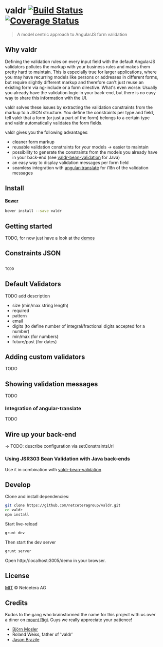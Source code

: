 # valdr [![Build Status](https://travis-ci.org/netceteragroup/valdr.svg?branch=master)](https://travis-ci.org/netceteragroup/valdr) [![Coverage Status](https://coveralls.io/repos/netceteragroup/valdr/badge.png?branch=master)](https://coveralls.io/r/netceteragroup/valdr?branch=master)

> A model centric approach to AngularJS form validation

## Why valdr
Defining the validation rules on every input field with the default AngularJS validators pollutes the markup with your
business rules and makes them pretty hard to maintain. This is especially true for larger applications, where you may
have recurring models like persons or addresses in different forms, but require slightly different markup and therefore
can't just reuse an existing form via ng-include or a form directive. What's even worse: Usually you already have
the validation logic in your back-end, but there is no easy way to share this information with the UI.

valdr solves these issues by extracting the validation constraints from the markup to a JSON structure. You define
the constraints per type and field, tell valdr that a form (or just a part of the form) belongs to a certain type and
valdr automatically validates the form fields.

valdr gives you the following advantages:
- cleaner form markup
- reusable validation constraints for your models -> easier to maintain
- possibility to generate the constraints from the models you already have in your back-end (see [valdr-bean-validation](https://github.com/netceteragroup/valdr-bean-validation) for Java)
- an easy way to display validation messages per form field
- seamless integration with [angular-translate](https://github.com/angular-translate/angular-translate) for i18n of the validation messages

## Install

#### [Bower](http://bower.io)

```bash
bower install --save valdr
```

## Getting started

TODO, for now just have a look at the [demos](https://github.com/netceteragroup/valdr/tree/master/demo/core)


## Constraints JSON


```javascript

TODO

```

## Default Validators
TODO add description
- size (min/max string length)
- required
- pattern
- email
- digits (to define number of integral/fractional digits accepted for a number)
- min/max (for numbers)
- future/past (for dates)

## Adding custom validators
TODO

## Showing validation messages
TODO

### Integration of angular-translate
TODO

## Wire up your back-end

-> TODO: describe configuration via setConstraintsUrl

### Using JSR303 Bean Validation with Java back-ends

Use it in combination with [valdr-bean-validation](https://github.com/netceteragroup/valdr-bean-validation).


## Develop

Clone and install dependencies:

```bash
git clone https://github.com/netceteragroup/valdr.git
cd valdr
npm install
```

Start live-reload
```bash
grunt dev
```

Then start the dev server
```bash
grunt server
```

Open http://localhost:3005/demo in your browser.

## License

[MIT](http://opensource.org/licenses/MIT) © Netcetera AG

## Credits

Kudos to the gang who brainstormed the name for this project with us over a diner on [mount Rigi](https://maps.google.com/maps?q=Hotel+Rigi+Kaltbad&hl=en&cid=7481422441262508040&gl=US&hq=Hotel+Rigi+Kaltbad&t=m&z=16). Guys we really appreciate your patience!
* [Björn Mosler](https://github.com/brelsom)
* Roland Weiss, father of 'valdr'
* [Jason Brazile](https://github.com/jbrazile)
